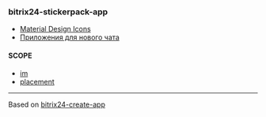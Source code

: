 ### bitrix24-stickerpack-app

* [Material Design Icons](https://materialdesignicons.com/)
* [Приложения для нового чата](https://dev.1c-bitrix.ru/learning/course/index.php?COURSE_ID=93&CHAPTER_ID=017254&LESSON_PATH=7657.17254)

#### SCOPE
* [im](https://dev.1c-bitrix.ru/learning/course/index.php?COURSE_ID=93&CHAPTER_ID=07691&LESSON_PATH=7657.7685.7691)
* [placement](https://dev.1c-bitrix.ru/rest_help/application_embedding/index.php#im)

___

Based on [bitrix24-create-app](https://www.npmjs.com/package/bitrix24-create-app)
